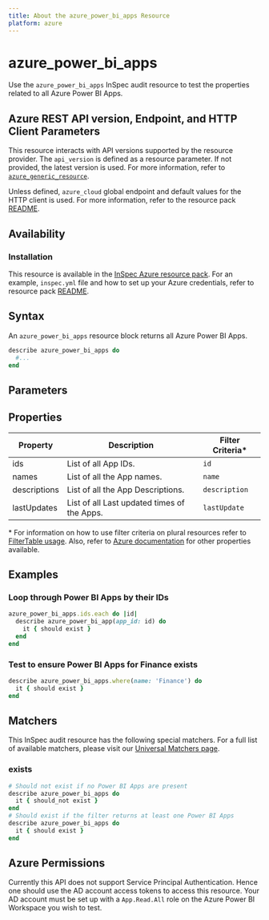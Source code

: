 ```yaml
---
title: About the azure_power_bi_apps Resource
platform: azure
---
```


# azure_power_bi_apps

Use the `azure_power_bi_apps` InSpec audit resource to test the properties related to all Azure Power BI Apps.

## Azure REST API version, Endpoint, and HTTP Client Parameters

This resource interacts with API versions supported by the resource provider. The `api_version` is defined as a resource parameter.
If not provided, the latest version is used. For more information, refer to [`azure_generic_resource`](azure_generic_resource.md).

Unless defined, `azure_cloud` global endpoint and default values for the HTTP client is used. For more information, refer to the resource pack [README](../../README.md).

## Availability

### Installation

This resource is available in the [InSpec Azure resource pack](https://github.com/inspec/inspec-azure). For an example, `inspec.yml` file and how to set up your Azure credentials, refer to resource pack [README](../../README.md#Service-Principal).

## Syntax

An `azure_power_bi_apps` resource block returns all Azure Power BI Apps.

```ruby
describe azure_power_bi_apps do
  #...
end
```

## Parameters

## Properties

|Property                        | Description                                                            | Filter Criteria<superscript>*</superscript> |
|--------------------------------|------------------------------------------------------------------------|------------------|
| ids                            | List of all App IDs.                                                   | `id`             |
| names                          | List of all the App names.                                             | `name`           |
| descriptions                   | List of all the App Descriptions.                                      | `description`    |
| lastUpdates                    | List of all Last updated times of the Apps.                            | `lastUpdate`     |


<superscript>*</superscript> For information on how to use filter criteria on plural resources refer to [FilterTable usage](https://github.com/inspec/inspec/blob/master/dev-docs/filtertable-usage.md).
Also, refer to [Azure documentation](https://docs.microsoft.com/en-us/rest/api/power-bi/apps/get-apps) for other properties available.

## Examples

### Loop through Power BI Apps by their IDs

```ruby
azure_power_bi_apps.ids.each do |id|
  describe azure_power_bi_app(app_id: id) do
    it { should exist }
  end
end
```

### Test to ensure Power BI Apps for Finance exists

```ruby
describe azure_power_bi_apps.where(name: 'Finance') do
  it { should exist }
end
```

## Matchers

This InSpec audit resource has the following special matchers. For a full list of available matchers, please visit our [Universal Matchers page](https://www.inspec.io/docs/reference/matchers/).

### exists

```ruby
# Should not exist if no Power BI Apps are present
describe azure_power_bi_apps do
  it { should_not exist }
end
# Should exist if the filter returns at least one Power BI Apps
describe azure_power_bi_apps do
  it { should exist }
end
```

## Azure Permissions

Currently this API does not support Service Principal Authentication. Hence one should use the AD account access tokens to access this resource.
Your AD account must be set up with a `App.Read.All` role on the Azure Power BI Workspace you wish to test.